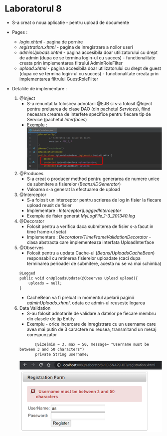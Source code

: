 # Laboratorul 8


- S-a creat o noua aplicatie - pentru upload de documente

- Pages : 
    - *login.xhtml* - pagina de pornire
    - *registration.xhtml* - pagina de inregistrare a noilor useri
	- *adminUploads.xhtml* - pagina accesibila doar utilizatorului cu drept de admin (dupa ce se termina login-ul cu succes) - functionalitate creata prin implementarea filtrului AdminRoleFilter 
	- *upload.xhtml* - pagina accesibila doar utilizatorului cu drept de guest (dupa ce se termina login-ul cu succes) - functionalitate creata prin implementarea filtrului GuestRoleFilter

- Detaliile de implementare :
	1. @Inject
	    - S-a renuntat la folosirea adnotarii @EJB si s-a folosit @Inject pentru preluarea de clase DAO (din pachetul *Services*), fiind necesara crearea de interfete specifice pentru fiecare tip de Service (pachetul *Interfaces*)
	    - Exemplu : 
	    ![Screenshot](./ex1.png)
	2.  @Produces
	    - S-a creat o producer method pentru generarea de numere unice de submitere a fisierelor (*Beans/IDGenerator*)
	    - Valoarea s-a generat la efectuarea de upload
	3. @Interceptor
	    - S-a folosit un interceptor pentru scrierea de log in fisier la fiecare upload reusit de fisier
	    - Implementare : *Interceptor\LoggedInterceptor*
	    - Exemplu de fisier generat *MyLogFile_1-3_201340.log*
	4. @Decorator
	    - Folosit pentru a verifica daca submiterea de fisier s-a facut in time frame-ul setat
	    - Implementare : *Decorators/TimeFrameValidationDecorator* - clasa abstracta care implementeaza interfata UploadInterface
	5. @Observes
	    - Folosit pentru a updata Cache-ul (*Beans/UploadsCacheBean*) responsabil cu retinerea fisierelor uploadate (caci dupa terminarea perioadei de submitere, acesta nu se va mai schimba)
	    ```
	    @Logged
        public void onUploadsUpdate(@Observes Upload upload){
            uploads = null;
        }
	    ```
        - CacheBean va fi preluat in momentul apelarii paginii *adminUploads.xhtml*, odata ce admin-ul reuseste logarea
    6. Data Validation
        - S-au folosit adnotarile de validare a datelor pe fiecare membru din clasele de tip Entity
        - Exemplu - orice incercare de inregistrare cu un username care avea mai putin de 3 caractere nu reusea, transmitand un mesaj corespunzator
        ```    @NotNull(message = "Username cannot be null")
               @Size(min = 3, max = 50, message= "Username must be between 3 and 50 characters")
               private String username;
        ```
       ![Screenshot](./ex2.png)
       
